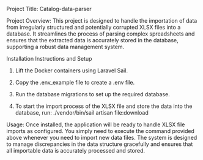 Project Title: Catalog-data-parser

Project Overview:
This project is designed to handle the importation of data from irregularly structured and potentially corrupted XLSX files into a database. It streamlines the process of parsing complex spreadsheets and ensures that the extracted data is accurately stored in the database, supporting a robust data management system.

Installation Instructions and Setup
1) Lift the Docker containers using Laravel Sail.
2) Copy the .env_example file to create a .env file.

3) Run the database migrations to set up the required database.
4) To start the import process of the XLSX file and store the data into the database, run:
   ./vendor/bin/sail artisan file:download

Usage:
Once installed, the application will be ready to handle XLSX file imports as configured. You simply need to execute the command provided above whenever you need to import new data files. The system is designed to manage discrepancies in the data structure gracefully and ensures that all importable data is accurately processed and stored.
